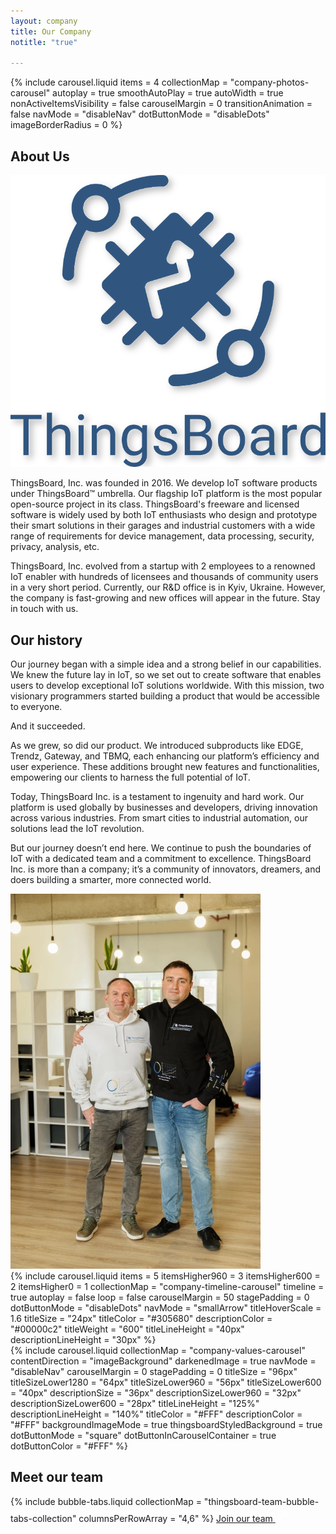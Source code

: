 ```yaml
---
layout: company
title: Our Company
notitle: "true"

---
```


<div class="company-content">
    <div class="company-hero-carousel">
        {% include carousel.liquid items = 4 collectionMap = "company-photos-carousel" autoplay = true smoothAutoPlay = true autoWidth = true nonActiveItemsVisibility = false carouselMargin = 0 transitionAnimation = false navMode = "disableNav" dotButtonMode = "disableDots" imageBorderRadius = 0 %}
    </div>
    <div class="company-aboutus">
        <h2 class="company-content-title">About Us</h2>
        <div class="company-aboutus-container">
            <div class="company-wrapper">
                <div class="company-flex-content-default">
                    <img class="company-aboutus-image" src="/images/companyImages/thingsboard_logo.svg" alt="Thingsboard logo">
                    <div class="company-text-content-default">
                        <p class="company-text">ThingsBoard, Inc. was founded in 2016. We develop IoT software products under ThingsBoard™ umbrella. Our flagship IoT platform is the most popular open-source project in its class. ThingsBoard's freeware and licensed software is widely used by both IoT enthusiasts who design and prototype their smart solutions in their garages and industrial customers with a wide range of requirements for device management, data processing, security, privacy, analysis, etc.</p>
                        <p class="company-text">ThingsBoard, Inc. evolved from a startup with 2 employees to a renowned IoT enabler with hundreds of licensees and thousands of community users in a very short period. Currently, our R&D office is in Kyiv, Ukraine. However, the company is fast-growing and new offices will appear in the future. Stay in touch with us.</p>
                    </div>
                </div>
            </div>
        </div>
        <h2 class="company-content-title">Our history</h2>
        <div class="company-history-container">
            <div class="company-wrapper">
                <div class="company-flex-content-default">
                    <div class="company-text-content-default">
                        <p class="company-text">Our journey began with a simple idea and a strong belief in our capabilities. We knew the future lay in IoT, so we set out to create software that enables users to develop exceptional IoT solutions worldwide. With this mission, two visionary programmers started building a product that would be accessible to everyone.</p>
                        <p class="company-text">And it succeeded.</p>
                        <p class="company-text">As we grew, so did our product. We introduced subproducts like EDGE, Trendz, Gateway, and TBMQ, each enhancing our platform’s efficiency and user experience. These additions brought new features and functionalities, empowering our clients to harness the full potential of IoT.</p>
                        <p class="company-text">Today, ThingsBoard Inc. is a testament to ingenuity and hard work. Our platform is used globally by businesses and developers, driving innovation across various industries. From smart cities to industrial automation, our solutions lead the IoT revolution.</p>
                        <p class="company-text">But our journey doesn’t end here. We continue to push the boundaries of IoT with a dedicated team and a commitment to excellence. ThingsBoard Inc. is more than a company; it’s a community of innovators, dreamers, and doers building a smarter, more connected world.</p>
                    </div>
                    <img class="company-aboutus-image" src="/images/companyImages/history_image.webp" alt="">
                </div>
            </div>
        </div>
    </div>
    <div class="company-timeline">
        <div class="company-wrapper">
            {% include carousel.liquid items = 5 itemsHigher960 = 3 itemsHigher600 = 2 itemsHigher0 = 1 collectionMap = "company-timeline-carousel" timeline = true autoplay = false loop = false carouselMargin = 50 stagePadding = 0 dotButtonMode = "disableDots" navMode = "smallArrow" titleHoverScale = 1.6 titleSize = "24px" titleColor = "#305680" descriptionColor = "#00000c2" titleWeight = "600" titleLineHeight = "40px" descriptionLineHeight = "30px" %}
        </div>
    </div>
    <div class="company-values">
        <div class="company-values-wrapper">
            {% include carousel.liquid collectionMap = "company-values-carousel" contentDirection = "imageBackground" darkenedImage = true navMode = "disableNav" carouselMargin = 0 stagePadding = 0 titleSize = "96px" titleSizeLower1280 = "64px" titleSizeLower960 = "56px" titleSizeLower600 = "40px" descriptionSize = "36px" descriptionSizeLower960 = "32px" descriptionSizeLower600 = "28px" titleLineHeight = "125%" descriptionLineHeight = "140%" titleColor = "#FFF" descriptionColor = "#FFF" backgroundImageMode = true thingsboardStyledBackground = true dotButtonMode = "square" dotButtonInCarouselContainer = true dotButtonColor = "#FFF" %}
        </div>
    </div>
    <div class="company-team">
        <div class="company-team-wrapper">
            <h2 class="company-content-title">Meet our team</h2>
            {% include bubble-tabs.liquid collectionMap = "thingsboard-team-bubble-tabs-collection" columnsPerRowArray = "4,6" %}
            <a class="join-link" href="/careers/">
                <span>Join our team</span>
                <svg width="25" height="24" viewBox="0 0 25 24" fill="none" xmlns="http://www.w3.org/2000/svg">
                <path d="M6.5 6V8H15.09L5.5 17.59L6.91 19L16.5 9.41V18H18.5V6H6.5Z" fill="white"/>
                </svg>
            </a>
        </div>
    </div>
</div>

<script type="text/javascript">

    const animatedBlocks = [
        {
            classToSearch: ".company-hero-carousel",
            classToAdd: "company-hero-carousel-animation",
            threshold: 0.2
        },
        {
            classToSearch: ".company-aboutus-container",
            classToAdd: "company-aboutus-content-animation",
            threshold: 0.4
        },
        {
            classToSearch: ".company-history-container",
            classToAdd: "company-history-content-animation",
            threshold: 0.2
        },
        {
            classToSearch: ".company-timeline",
            classToAdd: "company-timeline-content-animation",
            threshold: 0.5
        },
        {
            classToSearch: ".company-values",
            classToAdd: "company-values-content-animation",
            threshold: 0.3
        }
    ];

    function searchForAnimation(block) {
        const searchedBlock = document.querySelector(block.classToSearch);
    
        const searchedBlockObserver = new IntersectionObserver(entries => {
            entries.forEach(entry => {
                if (entry.isIntersecting) {
                    entry.target.classList.add(block.classToAdd);
                    searchedBlockObserver.unobserve(entry.target);
                }
            })
        }, {
            threshold: block.threshold
        });

        searchedBlockObserver.observe(searchedBlock);

    }

    animatedBlocks.forEach(block => {
        searchForAnimation (block);
    })

</script>